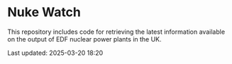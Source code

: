 # Nuke Watch

This repository includes code for retrieving the latest information available on the output of EDF nuclear power plants in the UK.

Last updated: 2025-03-20 18:20